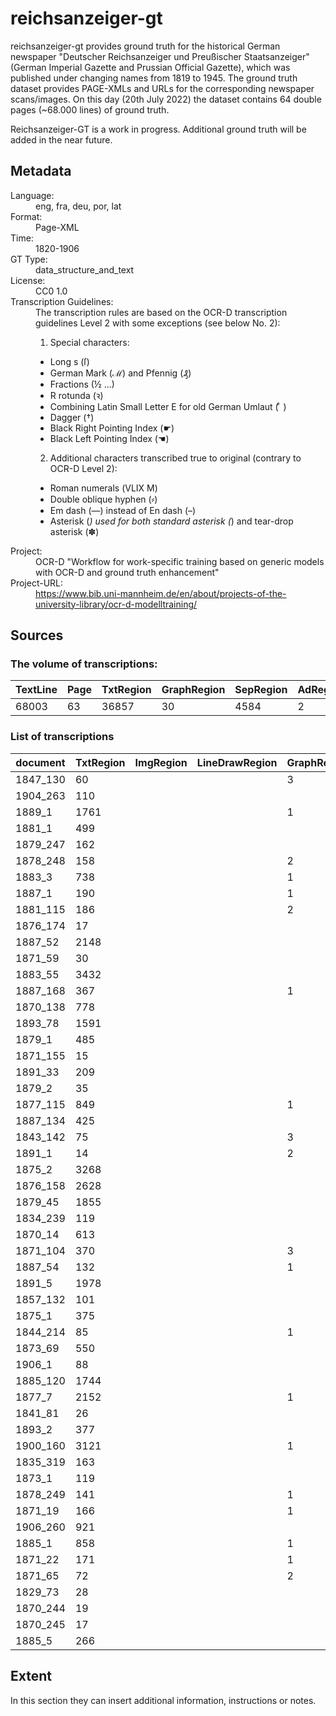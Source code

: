 <div>
   <h1 id="title">reichsanzeiger-gt</h1>
   <p id="paragraph">reichsanzeiger-gt provides ground truth for the historical German newspaper "Deutscher Reichsanzeiger und Preußischer Staatsanzeiger" (German Imperial Gazette and Prussian Official Gazette), which was published under changing names from 1819 to 1945. The ground truth dataset provides PAGE-XMLs and URLs for the corresponding newspaper scans/images. On this day (20th July 2022) the dataset contains 64 double pages (~68.000 lines) of ground truth.

Reichsanzeiger-GT is a work in progress. Additional ground truth will be added in the near future.</p>
   <h2>Metadata</h2>
   <dl class="grid">
      <dt id="Language">Language:</dt>
      <dd>eng, fra, deu, por, lat</dd>
      <dt id="Format">Format:</dt>
      <dd>Page-XML</dd>
      <dt id="Time">Time:</dt>
      <dd>1820-1906</dd>
      <dt id="GTT">GT Type:</dt>
      <dd>data_structure_and_text</dd>
      <dt id="License">License:</dt>
      <dd>CC0 1.0</dd>
      <dt id="Guidelines">Transcription Guidelines:</dt>
      <dd>The transcription rules are based on the OCR-D transcription guidelines Level 2 with some exceptions (see below No. 2):

1) Special characters:
- Long s (ſ)
- German Mark (ℳ) and Pfennig (₰)
- Fractions (½ ...)
- R rotunda (ꝛ)
- Combining Latin Small Letter E for old German Umlaut ( ͤ )
- Dagger (†)
- Black Right Pointing Index (☛)
- Black Left Pointing Index (☚)

2) Additional characters transcribed true to original (contrary to OCR-D Level 2):
- Roman numerals (ⅤⅬⅠⅩ Ⅿ)
- Double oblique hyphen (⸗)
- Em dash (—) instead of En dash (–)
- Asterisk (*) used for both standard asterisk (*) and tear-drop asterisk (✽)</dd>
      <dt id="Project">Project:</dt>
      <dd>OCR-D "Workflow for work-specific training based on generic models with OCR-D   and ground truth enhancement"</dd>
      <dt id="Project-URL">Project-URL:</dt>
      <dd>https://www.bib.uni-mannheim.de/en/about/projects-of-the-university-library/ocr-d-modelltraining/</dd>
   </dl>
   <h2>Sources</h2>
   <h3>The volume of transcriptions:</h3>
   <table id="table_id">
      <thead>
         <tr>
            <th>TextLine</th>
            <th>Page</th>
            <th>TxtRegion</th>
            <th>GraphRegion</th>
            <th>SepRegion</th>
            <th>AdRegion</th>
            <th>NoiseRegion</th>
         </tr>
      </thead>
      <tbody>
         <tr>
            <td>68003</td>
            <td>63</td>
            <td>36857</td>
            <td>30</td>
            <td>4584</td>
            <td>2</td>
            <td>1</td>
         </tr>
      </tbody>
   </table>
   <div id="transcriptions">
      <h3>List of transcriptions</h3>
      <div>
         <table id="table_id" class="display">
            <thead>
               <tr>
                  <th>document</th>
                  <th>TxtRegion</th>
                  <th>ImgRegion</th>
                  <th>LineDrawRegion</th>
                  <th>GraphRegion</th>
                  <th>TabRegion</th>
                  <th>ChartRegion</th>
                  <th>SepRegion</th>
                  <th>MathRegion</th>
                  <th>ChemRegion</th>
                  <th>MusicRegion</th>
                  <th>AdRegion</th>
                  <th>NoiseRegion</th>
                  <th>UnkownRegion</th>
                  <th>CustomRegion</th>
                  <th>TextLine</th>
                  <th>Page</th>
               </tr>
            </thead>
            <tbody>
               <tr>
                  <td>1847_130</td>
                  <td>60</td>
                  <td/>
                  <td/>
                  <td>3</td>
                  <td/>
                  <td/>
                  <td>46</td>
                  <td/>
                  <td/>
                  <td/>
                  <td>1</td>
                  <td/>
                  <td/>
                  <td/>
                  <td>720</td>
                  <td>1</td>
               </tr>
               <tr>
                  <td>1904_263</td>
                  <td>110</td>
                  <td/>
                  <td/>
                  <td/>
                  <td/>
                  <td/>
                  <td>30</td>
                  <td/>
                  <td/>
                  <td/>
                  <td/>
                  <td/>
                  <td/>
                  <td/>
                  <td>429</td>
                  <td>1</td>
               </tr>
               <tr>
                  <td>1889_1</td>
                  <td>1761</td>
                  <td/>
                  <td/>
                  <td>1</td>
                  <td/>
                  <td/>
                  <td>158</td>
                  <td/>
                  <td/>
                  <td/>
                  <td/>
                  <td/>
                  <td/>
                  <td/>
                  <td>2848</td>
                  <td>2</td>
               </tr>
               <tr>
                  <td>1881_1</td>
                  <td>499</td>
                  <td/>
                  <td/>
                  <td/>
                  <td/>
                  <td/>
                  <td>26</td>
                  <td/>
                  <td/>
                  <td/>
                  <td/>
                  <td/>
                  <td/>
                  <td/>
                  <td>1017</td>
                  <td>1</td>
               </tr>
               <tr>
                  <td>1879_247</td>
                  <td>162</td>
                  <td/>
                  <td/>
                  <td/>
                  <td/>
                  <td/>
                  <td>26</td>
                  <td/>
                  <td/>
                  <td/>
                  <td/>
                  <td/>
                  <td/>
                  <td/>
                  <td>861</td>
                  <td>1</td>
               </tr>
               <tr>
                  <td>1878_248</td>
                  <td>158</td>
                  <td/>
                  <td/>
                  <td>2</td>
                  <td/>
                  <td/>
                  <td>91</td>
                  <td/>
                  <td/>
                  <td/>
                  <td/>
                  <td/>
                  <td/>
                  <td/>
                  <td>1532</td>
                  <td>2</td>
               </tr>
               <tr>
                  <td>1883_3</td>
                  <td>738</td>
                  <td/>
                  <td/>
                  <td>1</td>
                  <td/>
                  <td/>
                  <td>116</td>
                  <td/>
                  <td/>
                  <td/>
                  <td/>
                  <td>1</td>
                  <td/>
                  <td/>
                  <td>1887</td>
                  <td>2</td>
               </tr>
               <tr>
                  <td>1887_1</td>
                  <td>190</td>
                  <td/>
                  <td/>
                  <td>1</td>
                  <td/>
                  <td/>
                  <td>58</td>
                  <td/>
                  <td/>
                  <td/>
                  <td/>
                  <td/>
                  <td/>
                  <td/>
                  <td>955</td>
                  <td>1</td>
               </tr>
               <tr>
                  <td>1881_115</td>
                  <td>186</td>
                  <td/>
                  <td/>
                  <td>2</td>
                  <td/>
                  <td/>
                  <td>57</td>
                  <td/>
                  <td/>
                  <td/>
                  <td/>
                  <td/>
                  <td/>
                  <td/>
                  <td>808</td>
                  <td>1</td>
               </tr>
               <tr>
                  <td>1876_174</td>
                  <td>17</td>
                  <td/>
                  <td/>
                  <td/>
                  <td/>
                  <td/>
                  <td>19</td>
                  <td/>
                  <td/>
                  <td/>
                  <td/>
                  <td/>
                  <td/>
                  <td/>
                  <td>750</td>
                  <td>1</td>
               </tr>
               <tr>
                  <td>1887_52</td>
                  <td>2148</td>
                  <td/>
                  <td/>
                  <td/>
                  <td/>
                  <td/>
                  <td>83</td>
                  <td/>
                  <td/>
                  <td/>
                  <td/>
                  <td/>
                  <td/>
                  <td/>
                  <td>2442</td>
                  <td>1</td>
               </tr>
               <tr>
                  <td>1871_59</td>
                  <td>30</td>
                  <td/>
                  <td/>
                  <td/>
                  <td/>
                  <td/>
                  <td>23</td>
                  <td/>
                  <td/>
                  <td/>
                  <td/>
                  <td/>
                  <td/>
                  <td/>
                  <td>334</td>
                  <td>1</td>
               </tr>
               <tr>
                  <td>1883_55</td>
                  <td>3432</td>
                  <td/>
                  <td/>
                  <td/>
                  <td/>
                  <td/>
                  <td>44</td>
                  <td/>
                  <td/>
                  <td/>
                  <td/>
                  <td/>
                  <td/>
                  <td/>
                  <td>3647</td>
                  <td>1</td>
               </tr>
               <tr>
                  <td>1887_168</td>
                  <td>367</td>
                  <td/>
                  <td/>
                  <td>1</td>
                  <td/>
                  <td/>
                  <td>66</td>
                  <td/>
                  <td/>
                  <td/>
                  <td/>
                  <td/>
                  <td/>
                  <td/>
                  <td>1048</td>
                  <td>1</td>
               </tr>
               <tr>
                  <td>1870_138</td>
                  <td>778</td>
                  <td/>
                  <td/>
                  <td/>
                  <td/>
                  <td/>
                  <td>150</td>
                  <td/>
                  <td/>
                  <td/>
                  <td/>
                  <td/>
                  <td/>
                  <td/>
                  <td>975</td>
                  <td>1</td>
               </tr>
               <tr>
                  <td>1893_78</td>
                  <td>1591</td>
                  <td/>
                  <td/>
                  <td/>
                  <td/>
                  <td/>
                  <td>296</td>
                  <td/>
                  <td/>
                  <td/>
                  <td/>
                  <td/>
                  <td/>
                  <td/>
                  <td>2714</td>
                  <td>2</td>
               </tr>
               <tr>
                  <td>1879_1</td>
                  <td>485</td>
                  <td/>
                  <td/>
                  <td/>
                  <td/>
                  <td/>
                  <td>77</td>
                  <td/>
                  <td/>
                  <td/>
                  <td/>
                  <td/>
                  <td/>
                  <td/>
                  <td>1279</td>
                  <td>1</td>
               </tr>
               <tr>
                  <td>1871_155</td>
                  <td>15</td>
                  <td/>
                  <td/>
                  <td/>
                  <td/>
                  <td/>
                  <td>4</td>
                  <td/>
                  <td/>
                  <td/>
                  <td/>
                  <td/>
                  <td/>
                  <td/>
                  <td>376</td>
                  <td>1</td>
               </tr>
               <tr>
                  <td>1891_33</td>
                  <td>209</td>
                  <td/>
                  <td/>
                  <td/>
                  <td/>
                  <td/>
                  <td>28</td>
                  <td/>
                  <td/>
                  <td/>
                  <td/>
                  <td/>
                  <td/>
                  <td/>
                  <td>897</td>
                  <td>1</td>
               </tr>
               <tr>
                  <td>1879_2</td>
                  <td>35</td>
                  <td/>
                  <td/>
                  <td/>
                  <td/>
                  <td/>
                  <td>22</td>
                  <td/>
                  <td/>
                  <td/>
                  <td/>
                  <td/>
                  <td/>
                  <td/>
                  <td>736</td>
                  <td>1</td>
               </tr>
               <tr>
                  <td>1877_115</td>
                  <td>849</td>
                  <td/>
                  <td/>
                  <td>1</td>
                  <td/>
                  <td/>
                  <td>278</td>
                  <td/>
                  <td/>
                  <td/>
                  <td>1</td>
                  <td/>
                  <td/>
                  <td/>
                  <td>2008</td>
                  <td>2</td>
               </tr>
               <tr>
                  <td>1887_134</td>
                  <td>425</td>
                  <td/>
                  <td/>
                  <td/>
                  <td/>
                  <td/>
                  <td>62</td>
                  <td/>
                  <td/>
                  <td/>
                  <td/>
                  <td/>
                  <td/>
                  <td/>
                  <td>1074</td>
                  <td>1</td>
               </tr>
               <tr>
                  <td>1843_142</td>
                  <td>75</td>
                  <td/>
                  <td/>
                  <td>3</td>
                  <td/>
                  <td/>
                  <td>35</td>
                  <td/>
                  <td/>
                  <td/>
                  <td/>
                  <td/>
                  <td/>
                  <td/>
                  <td>736</td>
                  <td>1</td>
               </tr>
               <tr>
                  <td>1891_1</td>
                  <td>14</td>
                  <td/>
                  <td/>
                  <td>2</td>
                  <td/>
                  <td/>
                  <td>9</td>
                  <td/>
                  <td/>
                  <td/>
                  <td/>
                  <td/>
                  <td/>
                  <td/>
                  <td>264</td>
                  <td>1</td>
               </tr>
               <tr>
                  <td>1875_2</td>
                  <td>3268</td>
                  <td/>
                  <td/>
                  <td/>
                  <td/>
                  <td/>
                  <td>233</td>
                  <td/>
                  <td/>
                  <td/>
                  <td/>
                  <td/>
                  <td/>
                  <td/>
                  <td>3540</td>
                  <td>1</td>
               </tr>
               <tr>
                  <td>1876_158</td>
                  <td>2628</td>
                  <td/>
                  <td/>
                  <td/>
                  <td/>
                  <td/>
                  <td>164</td>
                  <td/>
                  <td/>
                  <td/>
                  <td/>
                  <td/>
                  <td/>
                  <td/>
                  <td>2815</td>
                  <td>1</td>
               </tr>
               <tr>
                  <td>1879_45</td>
                  <td>1855</td>
                  <td/>
                  <td/>
                  <td/>
                  <td/>
                  <td/>
                  <td>237</td>
                  <td/>
                  <td/>
                  <td/>
                  <td/>
                  <td/>
                  <td/>
                  <td/>
                  <td>1966</td>
                  <td>1</td>
               </tr>
               <tr>
                  <td>1834_239</td>
                  <td>119</td>
                  <td/>
                  <td/>
                  <td/>
                  <td/>
                  <td/>
                  <td>61</td>
                  <td/>
                  <td/>
                  <td/>
                  <td/>
                  <td/>
                  <td/>
                  <td/>
                  <td>737</td>
                  <td>1</td>
               </tr>
               <tr>
                  <td>1870_14</td>
                  <td>613</td>
                  <td/>
                  <td/>
                  <td/>
                  <td/>
                  <td/>
                  <td>132</td>
                  <td/>
                  <td/>
                  <td/>
                  <td/>
                  <td/>
                  <td/>
                  <td/>
                  <td>775</td>
                  <td>1</td>
               </tr>
               <tr>
                  <td>1871_104</td>
                  <td>370</td>
                  <td/>
                  <td/>
                  <td>3</td>
                  <td/>
                  <td/>
                  <td>124</td>
                  <td/>
                  <td/>
                  <td/>
                  <td/>
                  <td/>
                  <td/>
                  <td/>
                  <td>467</td>
                  <td>1</td>
               </tr>
               <tr>
                  <td>1887_54</td>
                  <td>132</td>
                  <td/>
                  <td/>
                  <td>1</td>
                  <td/>
                  <td/>
                  <td>43</td>
                  <td/>
                  <td/>
                  <td/>
                  <td/>
                  <td/>
                  <td/>
                  <td/>
                  <td>760</td>
                  <td>1</td>
               </tr>
               <tr>
                  <td>1891_5</td>
                  <td>1978</td>
                  <td/>
                  <td/>
                  <td/>
                  <td/>
                  <td/>
                  <td>110</td>
                  <td/>
                  <td/>
                  <td/>
                  <td/>
                  <td/>
                  <td/>
                  <td/>
                  <td>2337</td>
                  <td>1</td>
               </tr>
               <tr>
                  <td>1857_132</td>
                  <td>101</td>
                  <td/>
                  <td/>
                  <td/>
                  <td/>
                  <td/>
                  <td>23</td>
                  <td/>
                  <td/>
                  <td/>
                  <td/>
                  <td/>
                  <td/>
                  <td/>
                  <td>349</td>
                  <td>1</td>
               </tr>
               <tr>
                  <td>1875_1</td>
                  <td>375</td>
                  <td/>
                  <td/>
                  <td/>
                  <td/>
                  <td/>
                  <td>150</td>
                  <td/>
                  <td/>
                  <td/>
                  <td/>
                  <td/>
                  <td/>
                  <td/>
                  <td>1453</td>
                  <td>1</td>
               </tr>
               <tr>
                  <td>1844_214</td>
                  <td>85</td>
                  <td/>
                  <td/>
                  <td>1</td>
                  <td/>
                  <td/>
                  <td>40</td>
                  <td/>
                  <td/>
                  <td/>
                  <td/>
                  <td/>
                  <td/>
                  <td/>
                  <td>722</td>
                  <td>1</td>
               </tr>
               <tr>
                  <td>1873_69</td>
                  <td>550</td>
                  <td/>
                  <td/>
                  <td/>
                  <td/>
                  <td/>
                  <td>140</td>
                  <td/>
                  <td/>
                  <td/>
                  <td/>
                  <td/>
                  <td/>
                  <td/>
                  <td>1109</td>
                  <td>1</td>
               </tr>
               <tr>
                  <td>1906_1</td>
                  <td>88</td>
                  <td/>
                  <td/>
                  <td/>
                  <td/>
                  <td/>
                  <td>61</td>
                  <td/>
                  <td/>
                  <td/>
                  <td/>
                  <td/>
                  <td/>
                  <td/>
                  <td>1085</td>
                  <td>1</td>
               </tr>
               <tr>
                  <td>1885_120</td>
                  <td>1744</td>
                  <td/>
                  <td/>
                  <td/>
                  <td/>
                  <td/>
                  <td>148</td>
                  <td/>
                  <td/>
                  <td/>
                  <td/>
                  <td/>
                  <td/>
                  <td/>
                  <td>1503</td>
                  <td>1</td>
               </tr>
               <tr>
                  <td>1877_7</td>
                  <td>2152</td>
                  <td/>
                  <td/>
                  <td>1</td>
                  <td/>
                  <td/>
                  <td>36</td>
                  <td/>
                  <td/>
                  <td/>
                  <td/>
                  <td/>
                  <td/>
                  <td/>
                  <td>2610</td>
                  <td>1</td>
               </tr>
               <tr>
                  <td>1841_81</td>
                  <td>26</td>
                  <td/>
                  <td/>
                  <td/>
                  <td/>
                  <td/>
                  <td>26</td>
                  <td/>
                  <td/>
                  <td/>
                  <td/>
                  <td/>
                  <td/>
                  <td/>
                  <td>737</td>
                  <td>1</td>
               </tr>
               <tr>
                  <td>1893_2</td>
                  <td>377</td>
                  <td/>
                  <td/>
                  <td/>
                  <td/>
                  <td/>
                  <td>129</td>
                  <td/>
                  <td/>
                  <td/>
                  <td/>
                  <td/>
                  <td/>
                  <td/>
                  <td>1030</td>
                  <td>1</td>
               </tr>
               <tr>
                  <td>1900_160</td>
                  <td>3121</td>
                  <td/>
                  <td/>
                  <td>1</td>
                  <td/>
                  <td/>
                  <td>126</td>
                  <td/>
                  <td/>
                  <td/>
                  <td/>
                  <td/>
                  <td/>
                  <td/>
                  <td>3410</td>
                  <td>1</td>
               </tr>
               <tr>
                  <td>1835_319</td>
                  <td>163</td>
                  <td/>
                  <td/>
                  <td/>
                  <td/>
                  <td/>
                  <td>55</td>
                  <td/>
                  <td/>
                  <td/>
                  <td/>
                  <td/>
                  <td/>
                  <td/>
                  <td>782</td>
                  <td>1</td>
               </tr>
               <tr>
                  <td>1873_1</td>
                  <td>119</td>
                  <td/>
                  <td/>
                  <td/>
                  <td/>
                  <td/>
                  <td>60</td>
                  <td/>
                  <td/>
                  <td/>
                  <td/>
                  <td/>
                  <td/>
                  <td/>
                  <td>479</td>
                  <td>1</td>
               </tr>
               <tr>
                  <td>1878_249</td>
                  <td>141</td>
                  <td/>
                  <td/>
                  <td>1</td>
                  <td/>
                  <td/>
                  <td>63</td>
                  <td/>
                  <td/>
                  <td/>
                  <td/>
                  <td/>
                  <td/>
                  <td/>
                  <td>1494</td>
                  <td>2</td>
               </tr>
               <tr>
                  <td>1871_19</td>
                  <td>166</td>
                  <td/>
                  <td/>
                  <td>1</td>
                  <td/>
                  <td/>
                  <td>56</td>
                  <td/>
                  <td/>
                  <td/>
                  <td/>
                  <td/>
                  <td/>
                  <td/>
                  <td>416</td>
                  <td>1</td>
               </tr>
               <tr>
                  <td>1906_260</td>
                  <td>921</td>
                  <td/>
                  <td/>
                  <td/>
                  <td/>
                  <td/>
                  <td>273</td>
                  <td/>
                  <td/>
                  <td/>
                  <td/>
                  <td/>
                  <td/>
                  <td/>
                  <td>1432</td>
                  <td>1</td>
               </tr>
               <tr>
                  <td>1885_1</td>
                  <td>858</td>
                  <td/>
                  <td/>
                  <td>1</td>
                  <td/>
                  <td/>
                  <td>142</td>
                  <td/>
                  <td/>
                  <td/>
                  <td/>
                  <td/>
                  <td/>
                  <td/>
                  <td>2098</td>
                  <td>2</td>
               </tr>
               <tr>
                  <td>1871_22</td>
                  <td>171</td>
                  <td/>
                  <td/>
                  <td>1</td>
                  <td/>
                  <td/>
                  <td>40</td>
                  <td/>
                  <td/>
                  <td/>
                  <td/>
                  <td/>
                  <td/>
                  <td/>
                  <td>388</td>
                  <td>1</td>
               </tr>
               <tr>
                  <td>1871_65</td>
                  <td>72</td>
                  <td/>
                  <td/>
                  <td>2</td>
                  <td/>
                  <td/>
                  <td>37</td>
                  <td/>
                  <td/>
                  <td/>
                  <td/>
                  <td/>
                  <td/>
                  <td/>
                  <td>560</td>
                  <td>2</td>
               </tr>
               <tr>
                  <td>1829_73</td>
                  <td>28</td>
                  <td/>
                  <td/>
                  <td/>
                  <td/>
                  <td/>
                  <td>11</td>
                  <td/>
                  <td/>
                  <td/>
                  <td/>
                  <td/>
                  <td/>
                  <td/>
                  <td>329</td>
                  <td>1</td>
               </tr>
               <tr>
                  <td>1870_244</td>
                  <td>19</td>
                  <td/>
                  <td/>
                  <td/>
                  <td/>
                  <td/>
                  <td>13</td>
                  <td/>
                  <td/>
                  <td/>
                  <td/>
                  <td/>
                  <td/>
                  <td/>
                  <td>197</td>
                  <td>1</td>
               </tr>
               <tr>
                  <td>1870_245</td>
                  <td>17</td>
                  <td/>
                  <td/>
                  <td/>
                  <td/>
                  <td/>
                  <td>12</td>
                  <td/>
                  <td/>
                  <td/>
                  <td/>
                  <td/>
                  <td/>
                  <td/>
                  <td>328</td>
                  <td>1</td>
               </tr>
               <tr>
                  <td>1885_5</td>
                  <td>266</td>
                  <td/>
                  <td/>
                  <td/>
                  <td/>
                  <td/>
                  <td>35</td>
                  <td/>
                  <td/>
                  <td/>
                  <td/>
                  <td/>
                  <td/>
                  <td/>
                  <td>1758</td>
                  <td>2</td>
               </tr>
            </tbody>
         </table>
      </div>
   </div>
   <div id="extent">
      <h2>Extent</h2>
      <p>
                                In this section they can insert additional information, instructions or notes.
                            </p>
   </div>
</div>
